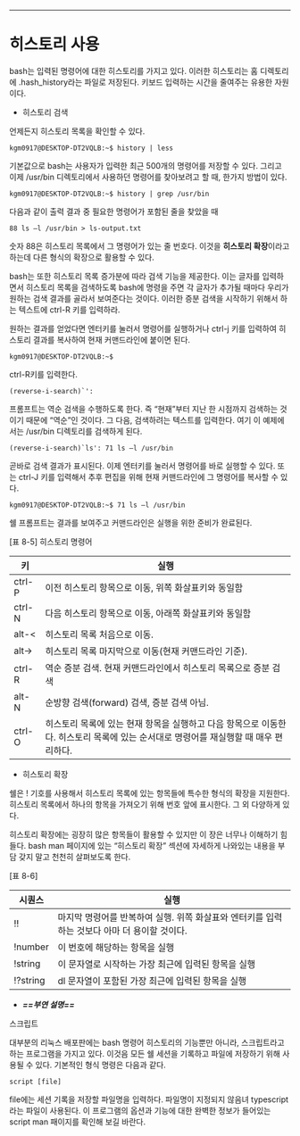 
---
# 히스토리 사용


bash는 입력된 명령어에 대한 히스토리를 가지고 있다. 이러한 히스토리는 홈 디렉토리에 .hash_history라는 파일로 저장된다. 키보드 입력하는 시간을 줄여주는 유용한 자원이다.


- 히스토리 검색


언제든지 히스토리 목록을 확인할 수 있다.

``` shell
kgm0917@DESKTOP-DT2VQLB:~$ history | less
```


기본값으로 bash는 사용자가 입력한 최근 500개의 명령어를 저장할 수 있다. 그리고 이제 /usr/bin 디렉토리에서 사용하던 명령어를 찾아보려고 할 때, 한가지 방법이 있다.

``` shell
kgm0917@DESKTOP-DT2VQLB:~$ history | grep /usr/bin
```

다음과 같이 출력 결과 중 필요한 명령어가 포함된 줄을 찾았을 때


``` shell
88 ls –l /usr/bin > ls-output.txt
```


숫자 88은 히스토리 목록에서 그 명령어가 있는 줄 번호다. 이것을 **히스토리 확장**이라고 하는데 다른 형식의 확장으로 활용할 수 있다.



bash는 또한 히스토리 목록 증가분에 따라 검색 기능을 제공한다. 이는 글자를 입력하면서 히스토리 목록을 검색하도록 bash에 명령을 주면 각 글자가 추가될 때마다 우리가 원하는 검색 결과를 골라서 보여준다는 것이다. 이러한 증분 검색을 시작하기 위해서 하는 텍스트에 ctrl-R 키를 입력하라.

원하는 결과를 얻었다면 엔터키를 눌러서 명령어를 실행하거나 ctrl-j 키를 입력하여 히스토리 결과를 복사하여 현재 커맨드라인에 붙이면 된다.

``` shell
kgm0917@DESKTOP-DT2VQLB:~$
```

ctrl-R키를 입력한다.

``` shell
(reverse-i-search)`':
```

프롬프트는 역순 검색을 수행하도록 한다. 즉 “현재”부터 지난 한 시점까지 검색하는 것이기 때문에 “역순”인 것이다. 그 다음, 검색하려는 텍스트를 입력한다. 여기 이 예제에서는 /usr/bin 디렉토리를 검색하게 된다.

``` shell
(reverse-i-search)`ls': 71 ls –l /usr/bin
```

곧바로 검색 결과가 표시된다. 이제 엔터키를 눌러서 명령어를 바로 실행할 수 있다. 또는 ctrl-J 키를 입력해서 추후 편집을 위해 현재 커맨드라인에 그 명령어를 복사할 수 있다.

``` shell
kgm0917@DESKTOP-DT2VQLB:~$ 71 ls –l /usr/bin
```

쉘 프롬프트는 결과를 보여주고 커맨드라인은 실행을 위한 준비가 완료된다.


[표 8-5] 히스토리 명령어

| 키      | 실행                                                                          |
| ------ | --------------------------------------------------------------------------- |
| ctrl-P | 이전 히스토리 항목으로 이동, 위쪽 화살표키와 동일함                                               |
| ctrl-N | 다음 히스토리 항목으로 이동, 아래쪽 화살표키와 동일함                                              |
| alt-<  | 히스토리 목록 처음으로 이동.                                                            |
| alt->  | 히스토리 목록 마지막으로 이동(현재 커맨드라인 기준).                                              |
| ctrl-R | 역순 증분 검색. 현재 커맨드라인에서 히스토리 목록으로 증분 검색                                        |
| alt-N  | 순방향 검색(forward) 검색, 증분 검색 아님.                                               |
| ctrl-O | 히스토리 목록에 있는 현재 항목을 실행하고 다음 항목으로 이동한다. 히스토리 목록에 있는 순서대로 명령어를 재실행할 때 매우 편리하다. |



- 히스토리 확장

쉘은 ! 기호를 사용해서 히스토리 목록에 있는 항목들에 특수한 형식의 확장을 지원한다. 히스토리 목록에서 하나의 항목을 가져오기 위해 번호 앞에 표시한다. 그 외 다양하게 있다.

히스토리 확장에는 굉장히 많은 항목들이 활용할 수 있지만 이 장은 너무나 이해하기 힘들다. bash man 페이지에 있는 “히스토리 확장” 섹션에 자세하게 나와있는 내용을 부담 갖지 말고 천천히 살펴보도록 한다.


[표 8-6]


| 시퀀스      | 실행                                                    |
| -------- | ----------------------------------------------------- |
| !!       | 마지막 명령어를 반복하여 실행. 위쪽 화살표와 엔터키를 입력하는 것보다 아마 더 용이할 것이다. |
| !number  | 이 번호에 해당하는 항목을 실행                                     |
| !string  | 이 문자열로 시작하는 가장 최근에 입력된 항목을 실행                         |
| !?string | dl 문자열이 포함된 가장 최근에 입력된 항목을 실행                         |


- ***==부연 설명==***

스크립트

대부분의 리눅스 배포판에는 bash 명령어 히스토리의 기능뿐만 아니라, 스크립트라고 하는 프로그램을 가지고 있다. 이것음 모든 쉘 세션을 기록하고 파일에 저장하기 위해 사용될 수 있다. 기본적인 형식 명령은 다음과 같다.

```
script [file]
```

file에는 세션 기록을 저장할 파일명을 입력하다. 파일명이 지정되지 않음녀 typescript라는 파일이 사용된다. 이 프로그램의 옵션과 기능에 대한 완벽한 정보가 들어있는 script man 패이지를 확인해 보길 바란다.